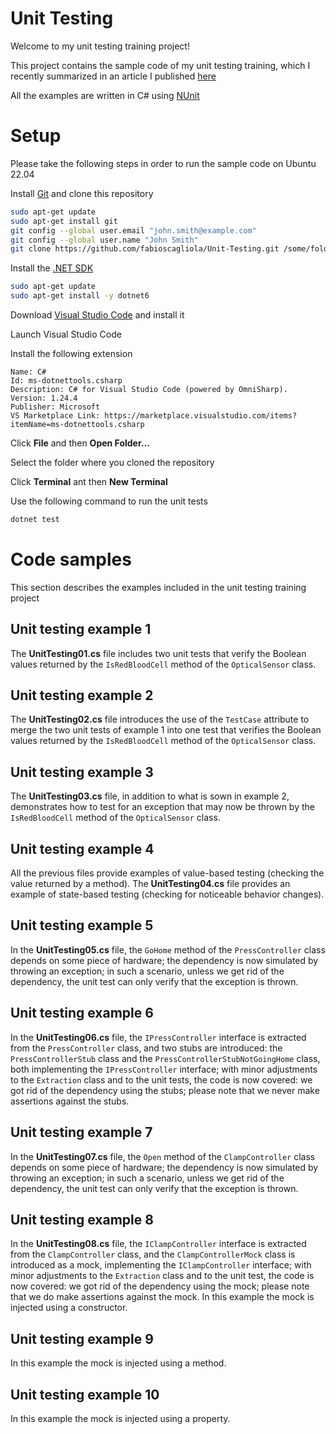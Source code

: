 # Unit Testing

Welcome to my unit testing training project!

This project contains the sample code of my unit testing training, which I recently summarized in an article I published [here]([https://blog.fabioscagliola.com/an-introduction-to-unit-testing](https://software-engineering-corner.hashnode.dev/an-introduction-to-unit-testing))

All the examples are written in C# using [NUnit](https://nunit.org)

# Setup

Please take the following steps in order to run the sample code on Ubuntu 22.04

Install [Git](https://git-scm.com) and clone this repository

```bash
sudo apt-get update
sudo apt-get install git
git config --global user.email "john.smith@example.com"
git config --global user.name "John Smith"
git clone https://github.com/fabioscagliola/Unit-Testing.git /some/folder
```

Install the [.NET SDK](https://docs.microsoft.com/en-us/dotnet/core/install/linux-ubuntu)

```bash
sudo apt-get update
sudo apt-get install -y dotnet6
```

Download [Visual Studio Code](https://code.visualstudio.com) and install it

Launch Visual Studio Code

Install the following extension

```
Name: C#
Id: ms-dotnettools.csharp
Description: C# for Visual Studio Code (powered by OmniSharp).
Version: 1.24.4
Publisher: Microsoft
VS Marketplace Link: https://marketplace.visualstudio.com/items?itemName=ms-dotnettools.csharp
```

Click **File** and then **Open Folder...**

Select the folder where you cloned the repository

Click **Terminal** ant then **New Terminal**

Use the following command to run the unit tests

```bash
dotnet test
```

# Code samples

This section describes the examples included in the unit testing training project

## Unit testing example 1

The **UnitTesting01.cs** file includes two unit tests that verify the Boolean values returned by the `IsRedBloodCell` method of the `OpticalSensor` class.

## Unit testing example 2

The **UnitTesting02.cs** file introduces the use of the `TestCase` attribute to merge the two unit tests of example 1 into one test that verifies the Boolean values returned by the `IsRedBloodCell` method of the `OpticalSensor` class.

## Unit testing example 3

The **UnitTesting03.cs** file, in addition to what is sown in example 2, demonstrates how to test for an exception that may now be thrown by the `IsRedBloodCell` method of the `OpticalSensor` class.

## Unit testing example 4

All the previous files provide examples of value-based testing (checking the value returned by a method). The **UnitTesting04.cs** file provides an example of state-based testing (checking for noticeable behavior changes).

## Unit testing example 5

In the **UnitTesting05.cs** file, the `GoHome` method of the `PressController` class depends on some piece of hardware; the dependency is now simulated by throwing an exception; in such a scenario, unless we get rid of the dependency, the unit test can only verify that the exception is thrown.

## Unit testing example 6

In the **UnitTesting06.cs** file, the `IPressController` interface is extracted from the `PressController` class, and two stubs are introduced: the `PressControllerStub` class and the `PressControllerStubNotGoingHome` class, both implementing the `IPressController` interface; with minor adjustments to the `Extraction` class and to the unit tests, the code is now covered: we got rid of the dependency using the stubs; please note that we never make assertions against the stubs.

## Unit testing example 7

In the **UnitTesting07.cs** file, the `Open` method of the `ClampController` class depends on some piece of hardware; the dependency is now simulated by throwing an exception; in such a scenario, unless we get rid of the dependency, the unit test can only verify that the exception is thrown.

## Unit testing example 8

In the **UnitTesting08.cs** file, the `IClampController` interface is extracted from the `ClampController` class, and the `ClampControllerMock` class is introduced as a mock, implementing the `IClampController` interface; with minor adjustments to the `Extraction` class and to the unit test, the code is now covered: we got rid of the dependency using the mock; please note that we do make assertions against the mock. In this example the mock is injected using a constructor.

## Unit testing example 9

In this example the mock is injected using a method.

## Unit testing example 10

In this example the mock is injected using a property.


